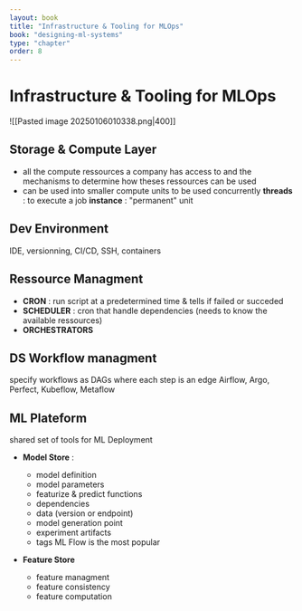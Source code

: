 ```yaml
---
layout: book
title: "Infrastructure & Tooling for MLOps"
book: "designing-ml-systems"
type: "chapter"
order: 8
---
```

# Infrastructure & Tooling for MLOps
![[Pasted image 20250106010338.png|400]]
## Storage & Compute Layer
- all the compute ressources a company has access to and the mechanisms to determine how theses ressources can be used
- can be used into smaller compute units to be used concurrently
__threads__ : to execute a job
__instance__ : "permanent" unit
## Dev Environment
IDE, versionning, CI/CD, SSH, containers
## Ressource Managment
- __CRON__ : run script at a predetermined time & tells if failed or succeded
- __SCHEDULER__ : cron that handle dependencies (needs to know the available ressources)
- __ORCHESTRATORS__
## DS Workflow managment
specify workflows as DAGs where each step is an edge
Airflow, Argo, Perfect, Kubeflow, Metaflow
## ML Plateform
shared set of tools for ML Deployment
- __Model Store__ : 
	- model definition
	- model parameters
	- featurize & predict functions
	- dependencies
	- data (version or endpoint)
	- model generation point
	- experiment artifacts
	- tags
ML Flow is the most popular

- __Feature Store__ 
	- feature managment
	- feature consistency
	- feature computation
